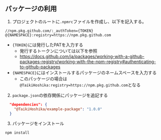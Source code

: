 ## パッケージの利用
1. プロジェクトのルートに`.npmrc`ファイルを作成し、以下を記入する。
```
//npm.pkg.github.com/:_authToken={TOKEN}
@{NAMESPACE}:registry=https://npm.pkg.github.com
```
- `{TOKEN}`には発行したPATを入力する
  - 発行するトークンについては以下を参照
  - https://docs.github.com/ja/packages/working-with-a-github-packages-registry/working-with-the-npm-registry#authenticating-to-github-packages
- `{NAMESPACE}`にはインストールするパッケージのネームスペースを入力する
  - このパッケージの場合は`@TaikiHoshika:registry=https://npm.pkg.github.com`となる

2. `package.json`の依存関係にパッケージを追記する
```json
  "dependencies": {
    "@TaikiHoshika/example-package": "1.0.0"
  }
```

3. パッケージをインストール
```bash
npm install
```